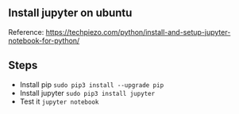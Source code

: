 ## Install jupyter on ubuntu
Reference: https://techpiezo.com/python/install-and-setup-jupyter-notebook-for-python/

## Steps
- Install pip `sudo pip3 install --upgrade pip `
- Install jupyter `sudo pip3 install jupyter`
- Test it `jupyter notebook`